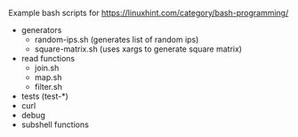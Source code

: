 Example bash scripts for <https://linuxhint.com/category/bash-programming/>

 + generators
     + random-ips.sh (generates list of random ips)
     + square-matrix.sh (uses xargs to generate square matrix)
 + read functions
     + join.sh
     + map.sh
     + filter.sh
 + tests (test-*)
 + curl
 + debug
 + subshell functions

